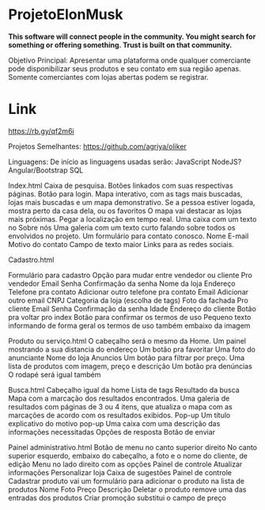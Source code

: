 # ProjetoElonMusk
<strong>This software will connect people in the community. You might search for something or offering something. Trust is built on that community. </strong>

Objetivo Principal:
	Apresentar uma plataforma onde qualquer comerciante pode disponibilizar seus produtos e seu contato em sua região apenas. Somente comerciantes com lojas abertas podem se registrar. 

# Link
https://rb.gy/qf2m6i

Projetos Semelhantes:
	https://github.com/agriya/oliker

Linguagens:
De início as linguagens usadas serão: 
JavaScript
NodeJS?
Angular/Bootstrap
SQL

Index.html
Caixa de pesquisa.
Botões linkados com suas respectivas páginas.
Botão para login. 
Mapa interativo, com as tags mais buscadas, lojas mais buscadas e um mapa demonstrativo. 
Se a pessoa estiver logada, mostra perto da casa dela, ou os favoritos
O mapa vai destacar as lojas mais próximas.
Pegar a localização em tempo real. 
Uma caixa com um texto no Sobre nós
Uma galeria com um texto curto falando sobre todos os envolvidos no projeto.
Um formulário para contato conosco.
Nome
E-mail
Motivo do contato
Campo de texto maior
Links para as redes sociais.


Cadastro.html

Formulário para cadastro
Opção para mudar entre vendedor ou cliente
Pro vendedor
Email
Senha
Confirmação da senha
Nome da loja
Endereço
Telefone pra contato
Adicionar outro telefone pra contato
Email
Adicionar outro email
CNPJ
Categoria da loja (escolha de tags)
Foto da fachada
Pro cliente
Email
Senha
Confirmação da senha
Idade 
Endereço do cliente
Botão pra voltar pro index
Botão para confirmar os termos de uso
Pequeno texto informando de forma geral os termos de uso também embaixo da imagem

Produto ou serviço.html
O cabeçalho será o mesmo da Home.
Um painel mostrando a sua distancia do endereço
Um botão pra favoritar
Uma foto do anunciante
Nome do loja
Anuncios
Um botão para filtrar por preço.
Uma lista de produtos com imagem, preço e descrição
Um botão pra denúncias
O rodapé será igual também

Busca.html
Cabeçalho igual da home
Lista de tags
Resultado da busca
Mapa com a marcação dos resultados encontrados.
Uma galeria de resultados com páginas de 3 ou 4 itens, que atualiza o mapa com as marcações de acordo com os resultados exibidos.
Pop-up
Um título explicativo do motivo pop-up
Uma caixa com uma descrição das informações necessitadas
Opções de resposta
Botão de enviar

Painel administrativo.html
Botão de menu no canto superior direito
No canto superior esquerdo, embaixo do cabeçalho, a foto e o nome do cliente, de edição 
Menu no lado direito com as opções
Painel de controle
Atualizar informações
Personalizar loja
Caixa de sugestões
Painel de controle
Cadastrar produto vai um formulário para adicionar o produto na lista de produtos
Nome
Foto
Preço 
Descrição
Deletar o produto remove uma das entradas dos produtos
Criar promoção substitui o campo de preço 
